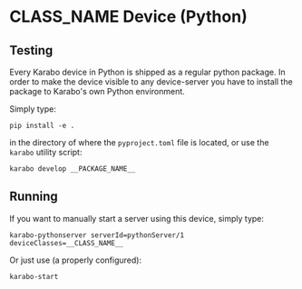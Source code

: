 # __CLASS_NAME__ Device (Python)

## Testing

Every Karabo device in Python is shipped as a regular python package.
In order to make the device visible to any device-server you have to install
the package to Karabo's own Python environment.

Simply type:

``pip install -e .``

in the directory of where the ``pyproject.toml`` file is located, or use the ``karabo``
utility script:

``karabo develop __PACKAGE_NAME__``

## Running

If you want to manually start a server using this device, simply type:

``karabo-pythonserver serverId=pythonServer/1 deviceClasses=__CLASS_NAME__``

Or just use (a properly configured):

``karabo-start``

